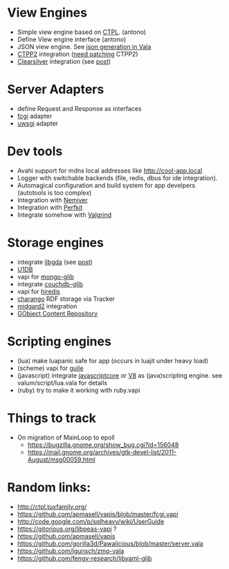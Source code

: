 # View Engines

 - Simple view engine based on [CTPL](http://ctpl.tuxfamily.org/). (antono)
 - Define View engine interface (antono)
 - JSON view engine. See [json generation in Vala](http://www.valadoc.org/Json-1.0/index.htm)
 - [CTPP2](http://ctpp.havoc.ru/en/) integration
   ([need patching](https://mail.gnome.org/archives/vala-list/2011-December/msg00022.html) CTPP2)
 - [Clearsilver](http://www.clearsilver.net/) integration
   (see [post](https://mail.gnome.org/archives/vala-list/2011-December/msg00019.html))

# Server Adapters

 - define Request and Response as interfaces
 - [fcgi](https://github.com/apmasell/vapis/blob/master/fcgi.vapi) adapter
 - [uwsgi](http://projects.unbit.it/uwsgi/) adapter

# Dev tools

 - Avahi support for mdns local
   addresses like http://cool-app.local
 - Logger with switchable backends (file, redis, dbus for ide integration).
 - Automagical configuration and build system for app
   develpers (autotools is too complex)
 - Integration with [Nemiver](http://projects.gnome.org/nemiver/)
 - Integration with [Perfkit](https://github.com/chergert/perfkit)
 - Integrate somehow with [Valgrind](https://live.gnome.org/Valgrind)

# Storage engines

 - integrate [libgda](http://www.gnome-db.org/)
   (see [post](https://mail.gnome.org/archives/vala-list/2011-December/msg00015.html))
 - [U1DB](https://launchpad.net/shardbridge)
 - vapi for [mongo-glib](https://github.com/chergert/mongo-glib)
 - integrate
   [couchdb-glib](https://code.launchpad.net/~adiroiban/couchdb-glib/vala-bindings)
 - vapi for [hiredis](https://github.com/antirez/hiredis)
 - [charango](https://github.com/ssssam/charango) RDF storage via Tracker
 - [midgard2](http://new.midgard-project.org/) integration
 - [GObject Content Repository](https://github.com/midgardproject/GICR)

# Scripting engines

 - (lua) make luapanic safe for app
   (occurs in luajit under heavy load)
 - (scheme) vapi for [guile](http://www.gnu.org/software/guile/manual/html_node/Initialization.html#Initialization)
 - (javascript) integrate [javascriptcore](http://gitorious.org/seed-vapi) or [V8](https://github.com/crystalnix/vala-v8/blob/master/vala-test/vala_getting_started.vala) as (java)scripting engine. see valum/script/lua.vala for details
 - (ruby) try to make it working with ruby.vapi


# Things to track

 - On migration of MainLoop to epoll
   - https://bugzilla.gnome.org/show_bug.cgi?id=156048
   - https://mail.gnome.org/archives/gtk-devel-list/2011-August/msg00059.html

# Random links:

* http://ctpl.tuxfamily.org/
* https://github.com/apmasell/vapis/blob/master/fcgi.vapi
* http://code.google.com/p/sqlheavy/wiki/UserGuide
* https://gitorious.org/libpeas-vapi ?
* https://github.com/apmasell/vapis
* https://github.com/gorilla3d/Pawalicious/blob/master/server.vala
* https://github.com/lgunsch/zmq-vala
* https://github.com/fengy-research/libyaml-glib
